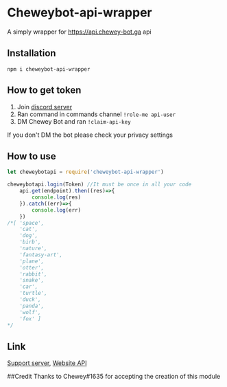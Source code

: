 # Cheweybot-api-wrapper

A simply wrapper for https://api.chewey-bot.ga api

## Installation

`npm i cheweybot-api-wrapper`

## How to get token

1. Join [discord server]( https://discords.ga/chewey)
2. Ran command in commands channel `!role-me api-user`
3. DM Chewey Bot and ran `!claim-api-key`

If you don't DM the bot please check your privacy settings

## How to use

```js
let cheweybotapi = require('cheweybot-api-wrapper')

cheweybotapi.login(Token) //It must be once in all your code
    api.get(endpoint).then((res)=>{
        console.log(res)
    }).catch((err)=>{
        console.log(err)
    })
/*[ 'space',
    'cat',
    'dog',
    'birb',
    'nature',
    'fantasy-art',
    'plane',
    'otter',
    'rabbit',
    'snake',
    'car',
    'turtle',
    'duck',
    'panda',
    'wolf',
    'fox' ]
*/
```

## Link

[Support server]( https://discords.ga/chewey),
[Website API](https://api.chewey-bot.ga/)

##Credit
Thanks to Chewey#1635 for accepting the creation of this module
